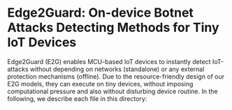 # Edge2Guard: On-device Botnet Attacks Detecting Methods for Tiny IoT Devices

Edge2Guard (E2G) enables MCU-based IoT devices to instantly detect IoT-attacks without depending on networks (standalone) or any external protection mechanisms (offline). Due to the resource-friendly design of our E2G models, they can execute on tiny devices, without imposing computational pressure and also without disturbing device routine. In the following, we describe each file in this directory:

